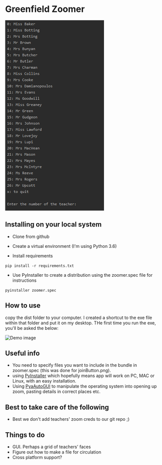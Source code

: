 # Greenfield Zoomer

![Demo image](info.PNG)

## Installing on your local system

* Clone from github

* Create a virtual environment (I'm using Python 3.6)

* Install requirements

```pip install -r requirements.txt```

* Use PyInstaller to create a distribution using the zoomer.spec file for instructions

```pyinstaller zoomer.spec```

## How to use
copy the dist folder to your computer. I created a shortcut to the exe file within that folder and put it on my desktop. THe first time you run the exe, you'll be asked the below:

![Demo image](creds.PNG)

## Useful info
* You need to specify files you want to include in the bundle in zoomer.spec (this was done for joinButton.png).
* using [PyInstaller](https://www.pyinstaller.org/) which hopefully means app will work on PC, MAC or Linux, with an easy installation.
* Using [PyaAutoGUI](https://automatetheboringstuff.com/2e/chapter20/) to manipulate the operating system into opening up zoom, pasting details in correct places etc.

## Best to take care of the following
* Best we don't add teachers' zoom creds to our git repo ;)

## Things to do
* GUI. Perhaps a grid of teachers' faces
* Figure out how to make a file for circulation
* Cross platform support?